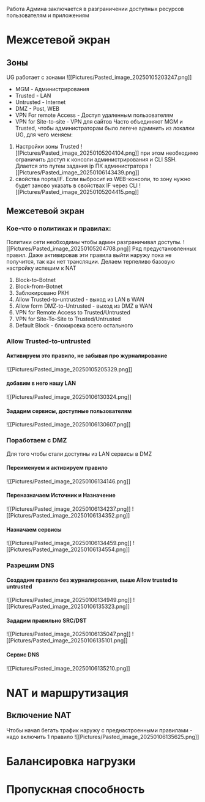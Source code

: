Работа Админа заключается в разграничении доступных ресурсов пользователям и приложениям
# Межсетевой экран
## Зоны
UG работает с зонами
![[Pictures/Pasted_image_20250105203247.png]]
- MGM - Администрирования
- Trusted - LAN
- Untrusted - Internet
- DMZ - Post, WEB
- VPN For remote Access - Доступ удаленным пользователям
- VPN for Site-to-site - VPN для сайтов
Часто объединяют MGM и Trusted, чтобы администраторам было легече админить из локалки UG, для чего меняем:
1. Настройки зоны Trusted
![[Pictures/Pasted_image_20250105204104.png]]
при этом необходимо ограничить доступ к консоли администрирования и CLI SSH. Длается это путем задания ip ПК администратора
![[Pictures/Pasted_image_20250106143439.png]]
2. свойства порта/IF. Если выбросит из WEB-консоли, то зону нужно будет заново указать в свойствах IF через CLI
![[Pictures/Pasted_image_20250105204415.png]]


## Межсетевой экран
### Кое-что о политиках и правилах:
Политики сети необходимы чтобы админ разграничивал доступы.
![[Pictures/Pasted_image_20250105204708.png]]
Ряд предустановленных правил. Даже активировав эти правила выйти наружу пока не получится, так как нет трансляции. Делаем терпеливо  базовую настройку испешим к NAT
1. Block-to-Botnet
2. Block-from-Botnet
3. Заблокировано РКН 
4. Allow Trusted-to-untrusted - выход из LAN в WAN 
5. Allow form DMZ-to-Untrusted - выход из DMZ в WAN 
6. VPN for Remote Access to Trusted/Untrusted
7. VPN for Site-To-Site to Trusted/Untrusted
8. Default Block - блокировка всего остального
### Allow Trusted-to-untrusted
#### Активируем это правило, не забывая про журналирование
![[Pictures/Pasted_image_20250105205329.png]]
#### добавим в него нашу LAN
![[Pictures/Pasted_image_20250106130324.png]]
#### Зададим сервисы, доступные пользователям
![[Pictures/Pasted_image_20250106130607.png]]
### Поработаем с DMZ
Для того чтобы стали доступны из LAN сервисы в DMZ
#### Переименуем и активируем правило
![[Pictures/Pasted_image_20250106134146.png]]
#### Переназначаем Источник и Назначение
![[Pictures/Pasted_image_20250106134237.png]]
![[Pictures/Pasted_image_20250106134352.png]]
#### Назначаем сервисы
![[Pictures/Pasted_image_20250106134459.png]]
![[Pictures/Pasted_image_20250106134554.png]]


### Разрешим DNS
#### Создадим правило без журналирования, выше Allow trusted to untrusted
![[Pictures/Pasted_image_20250106134949.png]]
![[Pictures/Pasted_image_20250106135323.png]]
#### Зададим правильно SRC/DST
![[Pictures/Pasted_image_20250106135047.png]]
![[Pictures/Pasted_image_20250106135101.png]]
#### Сервис DNS
![[Pictures/Pasted_image_20250106135210.png]]
# NAT и маршрутизация
## Включение NAT 
Чтобы начал бегать трафик наружу с преднастроенными правилами - надо включить 1 правило
![[Pictures/Pasted_image_20250106135625.png]]

# Балансировка нагрузки

# Пропускная способность